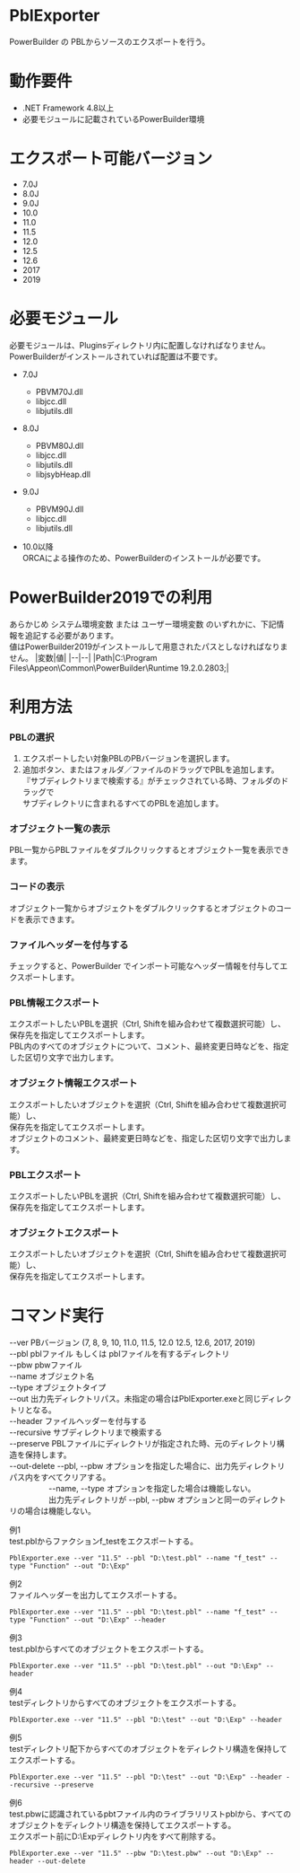 # PblExporter
PowerBuilder の PBLからソースのエクスポートを行う。

# 動作要件
 - .NET Framework 4.8以上
 - 必要モジュールに記載されているPowerBuilder環境

# エクスポート可能バージョン
  - 7.0J
  - 8.0J
  - 9.0J
  - 10.0
  - 11.0
  - 11.5
  - 12.0
  - 12.5
  - 12.6
  - 2017
  - 2019

# 必要モジュール
  必要モジュールは、Pluginsディレクトリ内に配置しなければなりません。  
  PowerBuilderがインストールされていれば配置は不要です。
  
  - 7.0J
    - PBVM70J.dll
    - libjcc.dll
    - libjutils.dll

  - 8.0J
    - PBVM80J.dll
    - libjcc.dll
    - libjutils.dll
    - libjsybHeap.dll

  - 9.0J
    - PBVM90J.dll
    - libjcc.dll
    - libjutils.dll

  - 10.0以降  
    ORCAによる操作のため、PowerBuilderのインストールが必要です。

# PowerBuilder2019での利用
  あらかじめ システム環境変数 または ユーザー環境変数 のいずれかに、下記情報を追記する必要があります。  
  値はPowerBuilder2019がインストールして用意されたパスとしなければなりません。
  |変数|値|
  |--|--|
  |Path|C:\Program Files\Appeon\Common\PowerBuilder\Runtime 19.2.0.2803;|

# 利用方法
### PBLの選択
1. エクスポートしたい対象PBLのPBバージョンを選択します。
1. 追加ボタン、またはフォルダ／ファイルのドラッグでPBLを追加します。  
『サブディレクトリまで検索する』がチェックされている時、フォルダのドラッグで  
サブディレクトリに含まれるすべてのPBLを追加します。


### オブジェクト一覧の表示
PBL一覧からPBLファイルをダブルクリックするとオブジェクト一覧を表示できます。

### コードの表示
オブジェクト一覧からオブジェクトをダブルクリックするとオブジェクトのコードを表示できます。

### ファイルヘッダーを付与する
チェックすると、PowerBuilder でインポート可能なヘッダー情報を付与してエクスポートします。

### PBL情報エクスポート
エクスポートしたいPBLを選択（Ctrl, Shiftを組み合わせて複数選択可能）し、  
保存先を指定してエクスポートします。  
PBL内のすべてのオブジェクトについて、コメント、最終変更日時などを、指定した区切り文字で出力します。

### オブジェクト情報エクスポート
エクスポートしたいオブジェクトを選択（Ctrl, Shiftを組み合わせて複数選択可能）し、  
保存先を指定してエクスポートします。  
オブジェクトのコメント、最終変更日時などを、指定した区切り文字で出力します。

### PBLエクスポート
エクスポートしたいPBLを選択（Ctrl, Shiftを組み合わせて複数選択可能）し、  
保存先を指定してエクスポートします。

### オブジェクトエクスポート
エクスポートしたいオブジェクトを選択（Ctrl, Shiftを組み合わせて複数選択可能）し、  
保存先を指定してエクスポートします。

# コマンド実行
--ver  PBバージョン (7, 8, 9, 10, 11.0, 11.5, 12.0 12.5, 12.6, 2017, 2019)  
--pbl  pblファイル もしくは pblファイルを有するディレクトリ  
--pbw  pbwファイル  
--name オブジェクト名  
--type オブジェクトタイプ  
--out  出力先ディレクトリパス。未指定の場合はPblExporter.exeと同じディレクトリとなる。  
--header ファイルヘッダーを付与する  
--recursive サブディレクトリまで検索する  
--preserve PBLファイルにディレクトリが指定された時、元のディレクトリ構造を保持します。  
--out-delete --pbl, --pbw オプションを指定した場合に、出力先ディレクトリパス内をすべてクリアする。  
　　　　　--name, --type オプションを指定した場合は機能しない。  
　　　　　出力先ディレクトリが --pbl, --pbw オプションと同一のディレクトリの場合は機能しない。  

例1  
test.pblからファクションf_testをエクスポートする。  
```
PblExporter.exe --ver "11.5" --pbl "D:\test.pbl" --name "f_test" --type "Function" --out "D:\Exp"
```

例2  
ファイルヘッダーを出力してエクスポートする。  
```
PblExporter.exe --ver "11.5" --pbl "D:\test.pbl" --name "f_test" --type "Function" --out "D:\Exp" --header
```

例3  
test.pblからすべてのオブジェクトをエクスポートする。  
```
PblExporter.exe --ver "11.5" --pbl "D:\test.pbl" --out "D:\Exp" --header
```

例4  
testディレクトリからすべてのオブジェクトをエクスポートする。  
```
PblExporter.exe --ver "11.5" --pbl "D:\test" --out "D:\Exp" --header
```

例5  
testディレクトリ配下からすべてのオブジェクトをディレクトリ構造を保持してエクスポートする。  
```
PblExporter.exe --ver "11.5" --pbl "D:\test" --out "D:\Exp" --header --recursive --preserve
```

例6  
test.pbwに認識されているpbtファイル内のライブラリリストpblから、すべてのオブジェクトをディレクトリ構造を保持してエクスポートする。  
エクスポート前にD:\Expディレクトリ内をすべて削除する。  
```
PblExporter.exe --ver "11.5" --pbw "D:\test.pbw" --out "D:\Exp" --header --out-delete
```
